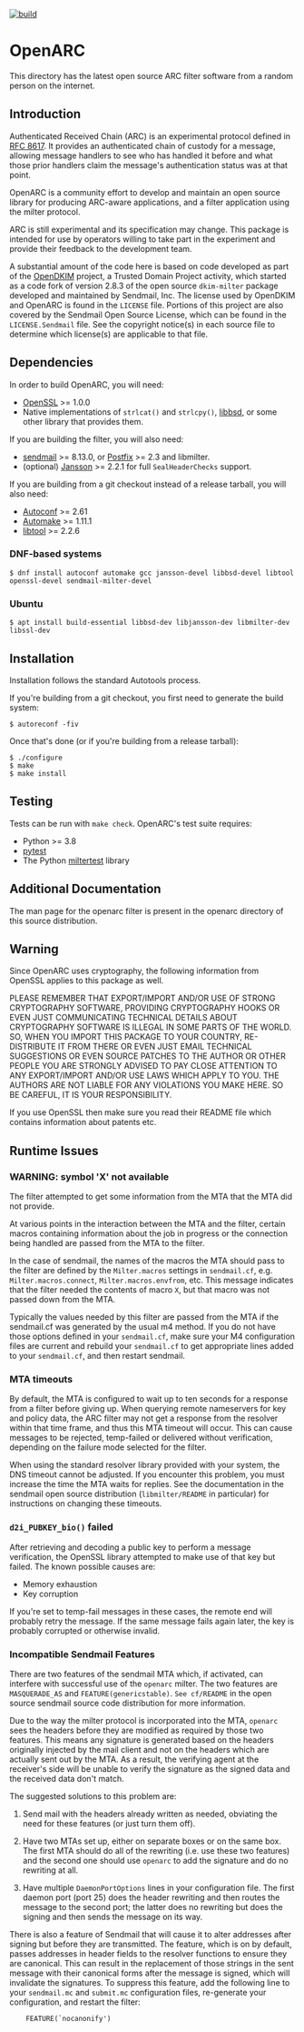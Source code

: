 [![build](https://github.com/flowerysong/OpenARC/actions/workflows/build.yml/badge.svg)](https://github.com/flowerysong/OpenARC/actions/workflows/build.yml)

# OpenARC

This directory has the latest open source ARC filter software from a
random person on the internet.

## Introduction

Authenticated Received Chain (ARC) is an experimental protocol
defined in [RFC 8617](https://www.rfc-editor.org/info/rfc8617). It
provides an authenticated chain of custody for a message, allowing
message handlers to see who has handled it before and what those prior
handlers claim the message's authentication status was at that point.

OpenARC is a community effort to develop and maintain an open source
library for producing ARC-aware applications, and a filter application
using the milter protocol.

ARC is still experimental and its specification may change. This
package is intended for use by operators willing to take part in the
experiment and provide their feedback to the development team.

A substantial amount of the code here is based on code developed as
part of the [OpenDKIM](http://www.opendkim.org/) project, a Trusted
Domain Project activity, which started as a code fork of version 2.8.3
of the open source `dkim-milter` package developed and maintained
by Sendmail, Inc. The license used by OpenDKIM and OpenARC is found
in the `LICENSE` file. Portions of this project are also covered
by the Sendmail Open Source License, which can be found in the
`LICENSE.Sendmail` file. See the copyright notice(s) in each source
file to determine which license(s) are applicable to that file.

## Dependencies

In order to build OpenARC, you will need:

* [OpenSSL](https://openssl.org) >= 1.0.0
* Native implementations of `strlcat()` and `strlcpy()`,
  [libbsd](https://libbsd.freedesktop.org/), or some other library that
  provides them.

If you are building the filter, you will also need:

* [sendmail](https://sendmail.org) >= 8.13.0, or
  [Postfix](https://www.postfix.org/) >= 2.3 and libmilter.
* (optional) [Jansson](https://github.com/akheron/jansson) >= 2.2.1 for full
  `SealHeaderChecks` support.

If you are building from a git checkout instead of a release tarball,
you will also need:

* [Autoconf](https://www.gnu.org/software/autoconf/) >= 2.61
* [Automake](https://www.gnu.org/software/automake/) >= 1.11.1
* [libtool](https://www.gnu.org/software/libtool/) >= 2.2.6

### DNF-based systems

```
$ dnf install autoconf automake gcc jansson-devel libbsd-devel libtool openssl-devel sendmail-milter-devel
```

### Ubuntu

```
$ apt install build-essential libbsd-dev libjansson-dev libmilter-dev libssl-dev
```

## Installation

Installation follows the standard Autotools process.

If you're building from a git checkout, you first need to generate the
build system:

```
$ autoreconf -fiv
```

Once that's done (or if you're building from a release tarball):

```
$ ./configure
$ make
$ make install
```

## Testing

Tests can be run with `make check`. OpenARC's test suite requires:

* Python >= 3.8
* [pytest](https://pytest.org)
* The Python [miltertest](https://pypi.org/project/miltertest/) library

## Additional Documentation

The man page for the openarc filter is present in the openarc
directory of this source distribution.

## Warning

Since OpenARC uses cryptography, the following information from OpenSSL
applies to this package as well.

PLEASE REMEMBER THAT EXPORT/IMPORT AND/OR USE OF STRONG CRYPTOGRAPHY
SOFTWARE, PROVIDING CRYPTOGRAPHY HOOKS OR EVEN JUST COMMUNICATING
TECHNICAL DETAILS ABOUT CRYPTOGRAPHY SOFTWARE IS ILLEGAL IN SOME
PARTS OF THE WORLD.  SO, WHEN YOU IMPORT THIS PACKAGE TO YOUR
COUNTRY, RE-DISTRIBUTE IT FROM THERE OR EVEN JUST EMAIL TECHNICAL
SUGGESTIONS OR EVEN SOURCE PATCHES TO THE AUTHOR OR OTHER PEOPLE
YOU ARE STRONGLY ADVISED TO PAY CLOSE ATTENTION TO ANY EXPORT/IMPORT
AND/OR USE LAWS WHICH APPLY TO YOU.  THE AUTHORS ARE NOT LIABLE FOR
ANY VIOLATIONS YOU MAKE HERE.  SO BE CAREFUL, IT IS YOUR RESPONSIBILITY.

If you use OpenSSL then make sure you read their README file which
contains information about patents etc.


## Runtime Issues

### WARNING: symbol 'X' not available

The filter attempted to get some information from the MTA that the MTA
did not provide.

At various points in the interaction between the MTA and the filter,
certain macros containing information about the job in progress or the
connection being handled are passed from the MTA to the filter.

In the case of sendmail, the names of the macros the MTA should
pass to the filter are defined by the `Milter.macros` settings in
`sendmail.cf`, e.g. `Milter.macros.connect`, `Milter.macros.envfrom`,
etc. This message indicates that the filter needed the contents of
macro `X`, but that macro was not passed down from the MTA.

Typically the values needed by this filter are passed from the MTA
if the sendmail.cf was generated by the usual m4 method. If you do
not have those options defined in your `sendmail.cf`, make sure your
M4 configuration files are current and rebuild your `sendmail.cf` to
get appropriate lines added to your `sendmail.cf`, and then restart
sendmail.

### MTA timeouts

By default, the MTA is configured to wait up to ten seconds for
a response from a filter before giving up. When querying remote
nameservers for key and policy data, the ARC filter may not get a
response from the resolver within that time frame, and thus this
MTA timeout will occur. This can cause messages to be rejected,
temp-failed or delivered without verification, depending on the
failure mode selected for the filter.

When using the standard resolver library provided with your
system, the DNS timeout cannot be adjusted. If you encounter this
problem, you must increase the time the MTA waits for replies.
See the documentation in the sendmail open source distribution
(`libmilter/README` in particular) for instructions on changing these
timeouts.

### `d2i_PUBKEY_bio()` failed

After retrieving and decoding a public key to perform a message
verification, the OpenSSL library attempted to make use of that key
but failed. The known possible causes are:

* Memory exhaustion
* Key corruption

If you're set to temp-fail messages in these cases, the remote end
will probably retry the message. If the same message fails again
later, the key is probably corrupted or otherwise invalid.

### Incompatible Sendmail Features

There are two features of the sendmail MTA which, if activated,
can interfere with successful use of the `openarc` milter. The two
features are `MASQUERADE_AS` and `FEATURE(genericstable)`. `See
cf/README` in the open source sendmail source code distribution for
more information.

Due to the way the milter protocol is incorporated into the MTA,
`openarc` sees the headers before they are modified as required by
those two features. This means any signature is generated based on the
headers originally injected by the mail client and not on the headers
which are actually sent out by the MTA. As a result, the verifying
agent at the receiver's side will be unable to verify the signature as
the signed data and the received data don't match.

The suggested solutions to this problem are:

1. Send mail with the headers already written as needed, obviating the
   need for these features (or just turn them off).

2. Have two MTAs set up, either on separate boxes or on the same box.
   The first MTA should do all of the rewriting (i.e. use these two
   features) and the second one should use `openarc` to add the signature
   and do no rewriting at all.

3. Have multiple `DaemonPortOptions` lines in your configuration file.
   The first daemon port (port 25) does the header rewriting and then
   routes the message to the second port; the latter does no rewriting
   but does the signing and then sends the message on its way.

There is also a feature of Sendmail that will cause it to alter
addresses after signing but before they are transmitted. The feature,
which is on by default, passes addresses in header fields to the
resolver functions to ensure they are canonical. This can result
in the replacement of those strings in the sent message with their
canonical forms after the message is signed, which will invalidate the
signatures. To suppress this feature, add the following line to your
`sendmail.mc` and `submit.mc` configuration files, re-generate your
configuration, and restart the filter:
```
	FEATURE(`nocanonify')
```
